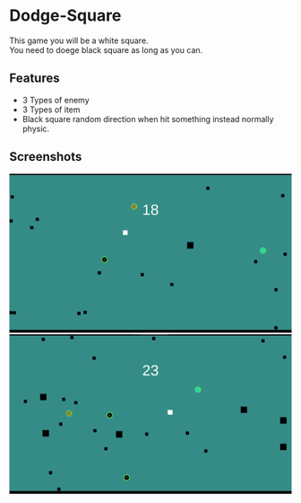 
# Dodge-Square

This game you will be a white square.\
You need to doege black square as long as you can.
## Features

- 3 Types of enemy
- 3 Types of item
- Black square random direction when hit something instead normally physic.


## Screenshots

![App Screenshot 1](/Screenshot/1.png?raw=true)
![App Screenshot 2](/Screenshot/2.png?raw=true)

